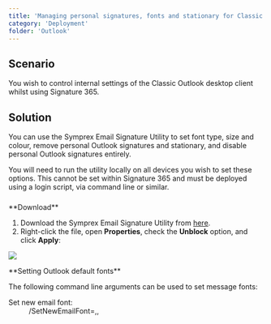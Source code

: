 ```yaml
---
title: 'Managing personal signatures, fonts and stationary for Classic Outlook desktop'
category: 'Deployment'
folder: 'Outlook'
---
```


## Scenario

You wish to control internal settings of the Classic Outlook desktop client whilst using Signature 365.

## Solution

You can use the Symprex Email Signature Utility to set font type, size and colour, remove personal Outlook signatures and stationary, and disable personal Outlook signatures entirely.

You will need to run the utility locally on all devices you wish to set these options. This cannot be set within Signature 365 and must be deployed using a login script, via command line or similar.

###   

<div class="accordion accordion--default" data-identifyelement="522"><div class="accordion__item" data-identifyelement="523"><div class="accordion__item-title" data-identifyelement="524">**Download**</div><div class="accordion__item-content" data-identifyelement="526">

1.  Download the Symprex Email Signature Utility from [here](https://www.symprex.net/downloads/utils/Email%20Signature%20Utility/v1.0.0.4/Symprex.EmailSignatureUtility.exe).
2.  Right-click the file, open **Properties**, check the **Unblock** option, and click **Apply**:  

![](https://s3.amazonaws.com/cdn.freshdesk.com/data/helpdesk/attachments/production/1132621829/original/QRvP6O6p65g7-q0oiLkL1_G_Af6QM4xx3A.png?1686224350)

</div></div><div class="accordion__item" data-identifyelement="537"><div class="accordion__item-title" data-identifyelement="538">**Setting Outlook default fonts**</div><div class="accordion__item-content" data-identifyelement="540">

The following command line arguments can be used to set message fonts:
<dl data-identifyelement="542"><dt data-identifyelement="543">Set new email font:</dt><dd data-identifyelement="544">/SetNewEmailFont=<name>,<size>,<style></style></size></name></dd></dl></div></div></div>